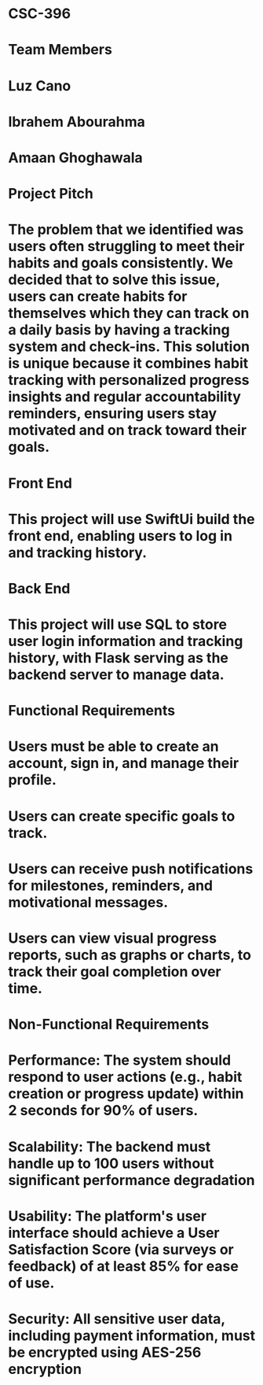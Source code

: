 # CSC-396
# Team Members
  # Luz Cano
  # Ibrahem Abourahma
  # Amaan Ghoghawala

# Project Pitch
  # The problem that we identified was users often struggling to meet their habits and goals consistently. We decided that to solve this issue, users can create habits for themselves which they can track on a daily basis by having a tracking system and check-ins. This solution is unique because  it combines habit tracking with personalized progress insights and regular accountability reminders, ensuring users stay motivated and on track toward their goals. 

# Front End 
  # This project will use SwiftUi build the front end, enabling users to log in and tracking history.

# Back End
  # This project will use SQL to store user login information and tracking history, with Flask serving as the backend server to manage data.

# Functional Requirements
  # Users must be able to create an account, sign in, and manage their profile.
  # Users can create specific goals to track.
  # Users can receive push notifications for milestones, reminders, and motivational messages. 
  # Users can view visual progress reports, such as graphs or charts, to track their goal completion over time.


# Non-Functional Requirements
  # Performance: The system should respond to user actions (e.g., habit creation or progress update) within 2 seconds for 90% of users.
  # Scalability: The backend must handle up to 100 users without significant performance degradation
  # Usability: The platform's user interface should achieve a User Satisfaction Score (via surveys or feedback) of at least 85% for ease of use.
  # Security: All sensitive user data, including payment information, must be encrypted using AES-256 encryption
